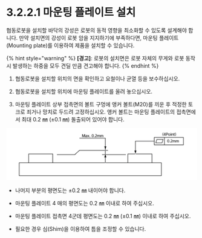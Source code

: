 # 3.2.2.1 마운팅 플레이트 설치

협동로봇을 설치할 바닥의 강성은 로봇의 동적 영향을 최소화할 수 있도록 설계해야 합니다. 만약 설치면의 강성이 로봇 암을 지지하기에 부족하다면, 마운팅 플레이트\(Mounting plate\)를 이용하여 제품을 설치할 수 있습니다.

{% hint style="warning" %}
**\[경고\]**: 로봇의 설치면은 로봇 자체의 무게와 로봇 동작 시 발생하는 하중을 모두 견딜 만큼 견고해야 합니다.
{% endhint %}

1. 협동로봇을 설치할 위치의 면을 확인하고 요철이나 균열 등을 보수하십시오.

2. 협동로봇을 설치할 위치에 마운팅 플레이트를 올려 놓으십시오.

3. 마운팅 플레이트 상부 접촉면의 볼트 구멍에 앵커 볼트\(M20\)를 끼운 후 적정한 토크로 죄거나 망치로 두드려 고정하십시오. 앵커 볼트는 마운팅 플레이트의 접촉면에서 최대 0.2 ㎜ \(±0.1 ㎜\) 돌출되어 있어야 합니다.



![](../../../.gitbook/assets/mounting_plate.png)

* 나머지 부분의 평면도는 ±0.2 ㎜ 내이어야 합니다.

* 마운팅 플레이트 4 매의 평면도는 0.2 ㎜ 이내로 하여 주십시오.

* 마운팅 플레이트 접촉면 4군데 평면도는 0.2 ㎜ \(±0.1 ㎜\) 이내로 하여 주십시오.

* 필요한 경우 심\(Shim\)을 이용하여 틈을 조정할 수 있습니다.



